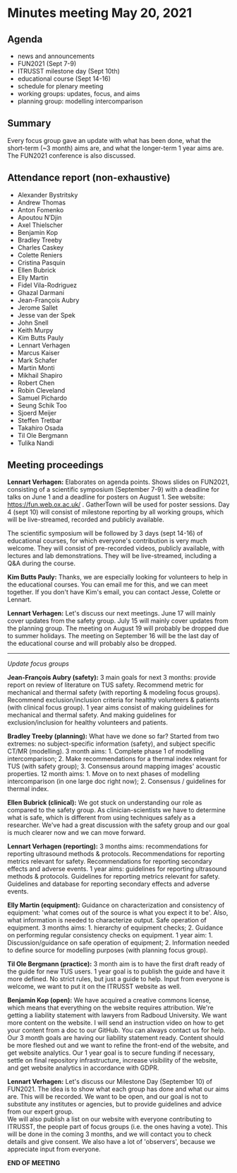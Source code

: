 # Minutes meeting May 20, 2021 

## Agenda
-   news and announcements
-   FUN2021 (Sept 7-9)
-   ITRUSST milestone day (Sept 10th)
-   educational course (Sept 14-16)
-   schedule for plenary meeting
-   working groups: updates, focus, and aims
-   planning group: modelling intercomparison


## Summary
Every focus group gave an update with what has been done, what the short-term (~3 month) aims are, and what the longer-term 1 year aims are. The FUN2021 conference is also discussed. 

## Attendance report (non-exhaustive)

- Alexander Bystritsky
- Andrew Thomas
- Anton Fomenko
- Apoutou N’Djin
- Axel Thielscher
- Benjamin Kop
- Bradley Treeby
- Charles Caskey
- Colette Reniers
- Cristina Pasquin
- Ellen Bubrick
- Elly Martin
- Fidel Vila-Rodriguez
- Ghazal Darmani
- Jean-François Aubry
- Jerome Sallet
- Jesse van der Spek
- John Snell
- Keith Murpy
- Kim Butts Pauly
- Lennart Verhagen
- Marcus Kaiser
- Mark Schafer
- Martin Monti
- Mikhail Shapiro
- Robert Chen
- Robin Cleveland
- Samuel Pichardo
- Seung Schik Too
- Sjoerd Meijer
- Steffen Tretbar
- Takahiro Osada
- Til Ole Bergmann
- Tulika Nandi 

## Meeting proceedings  

**Lennart Verhagen:** Elaborates on agenda points. Shows slides on FUN2021, consisting of a scientific symposium (September 7-9) with a deadline for talks on June 1 and a deadline for posters on August 1. See website: https://fun.web.ox.ac.uk/ . GatherTown will be used for poster sessions. Day 4 (sept 10) will consist of milestone reporting by all working groups, which will be live-streamed, recorded and publicly available.

The scientific symposium will be followed by 3 days (sept 14-16) of educational courses, for which everyone's contribution is very much welcome. They will consist of pre-recorded videos, publicly available, with lectures and lab demonstrations. They will be live-streamed, including a Q&A during the course.

**Kim Butts Pauly:** Thanks, we are especially looking for volunteers to help in the educational courses. You can email me for this, and we can meet together. If you don't have Kim's email, you can contact Jesse, Colette or Lennart.

**Lennart Verhagen:** Let's discuss our next meetings. June 17 will mainly cover updates from the safety group. July 15 will mainly cover updates from the planning group. The meeting on August 19 will probably be dropped due to summer holidays. The meeting on September 16 will be the last day of the educational course and will probably also be dropped.

---
*Update focus groups*

**Jean-François Aubry (safety):** 3 main goals for next 3 months: provide report on review of literature on TUS safety. Recommend metric for mechanical and thermal safety (with reporting & modeling focus groups). Recommend exclusion/inclusion criteria for healthy volunteers & patients (with clinical focus group). 1 year aims consist of making guidelines for mechanical and thermal safety. And making guidelines for exclusion/inclusion for healthy volunteers and patients.

**Bradley Treeby (planning):** What have we done so far? Started from two extremes: no subject-specific information (safety), and subject specific CT/MR (modelling). 3 month aims: 1. Complete phase 1 of modelling intercomparison; 2. Make recommendations for a thermal index relevant for TUS (with safety group); 3. Consensus around mapping images' acoustic properties. 12 month aims: 1. Move on to next phases of modelling intercomparison (in one large doc right now); 2. Consensus / guidelines for thermal index.

**Ellen Bubrick (clinical):** We got stuck on understanding our role as compared to the safety group. As clinician-scientists we have to determine what is safe, which is different from using techniques safely as a researcher. We've had a great discussion with the safety group and our goal is much clearer now and we can move forward.

**Lennart Verhagen (reporting):** 3 months aims: recommendations for reporting ultrasound methods & protocols. Recommendations for reporting metrics relevant for safety. Recommendations for reporting secondary effects and adverse events. 1 year aims: guidelines for reporting ultrasound methods & protocols. Guidelines for reporting metrics relevant for safety. Guidelines and database for reporting secondary effects and adverse events.

**Elly Martin (equipment):** Guidance on characterization and consistency of equipment: 'what comes out of the source is what you expect it to be'. Also, what information is needed to characterize output. Safe operation of equipment. 3 months aims: 1. hierarchy of equipment checks; 2. Guidance on performing regular consistency checks on equipment. 1 year aim: 1. Discussion/guidance on safe operation of equipment; 2. Information needed to define source for modelling purposes (with planning focus group).

**Til Ole Bergmann (practice):** 3 month aim is to have the first draft ready of the guide for new TUS users. 1 year goal is to publish the guide and have it more defined. No strict rules, but just a guide to help. Input from everyone is welcome, we want to put it on the ITRUSST website as well.

**Benjamin Kop (open):** We have acquired a creative commons license, which means that everything on the website requires attribution. We're getting a liability statement with lawyers from Radboud University. We want more content on the website. I will send an instruction video on how to get your content from a doc to our GitHub. You can always contact us for help. Our 3 month goals are having our liability statement ready. Content should be more fleshed out and we want to refine the front-end of the website, and get website analytics. Our 1 year goal is to secure funding if necessary, settle on final repository infrastructure, increase visibility of the website, and get website analytics in accordance with GDPR. 

**Lennart Verhagen:** Let's discuss our Milestone Day (September 10) of FUN2021. The idea is to show what each group has done and what our aims are. This will be recorded. We want to be open, and our goal is not to substitute any institutes or agencies, but to provide guidelines and advice from our expert group.\
We will also publish a list on our website with everyone contributing to ITRUSST, the people part of focus groups (i.e. the ones having a vote). This will be done in the coming 3 months, and we will contact you to check details and give consent. We also have a lot of 'observers', because we appreciate input from everyone.

**END OF MEETING**
